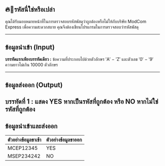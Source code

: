 ## 🔥💸รหัสนี่ใช่หรือเปล่า
คุณได้รับมอบหมายหน้าที่ในการตรวจสอบรหัสพัสดุว่าถูกต้องหรือไม่ให้กับบริษัท ModCom Express เพื่อความสะดวกสบาย คุณจึงต้องเขียนโปรแกรมในการตรวจสอบว่ารหัสพัสดุ

-----

## ข้อมูลนำเข้า (Input) 
**บรรทัดแรกเพียงบรรทัดเดียว :**  ข้อความที่ประกอบไปด้วยตัวอักษร ′A′ − ′Z′ และตัวเลข ′0′ − ′9′ ความยาวไม่เกิน 10000 ตัวอักษร

-----

## ข้อมูลส่งออก (Output)
**บรรทัดที่ 1 :**  แสดง YES หากเป็นรหัสที่ถูกต้อง หรือ NO หากไม่ใช่รหัสที่ถูกต้อง 
-----

## ข้อมูลนำเข้าและส่งออก
|**ตัวอย่างข้อมูลขาเข้า**|**ตัวอย่างข้อมูลขาออก**|
|-----------------------|-----------------------|
| MCEP12345     | YES 	|
| MSEP234242 	| NO 	|